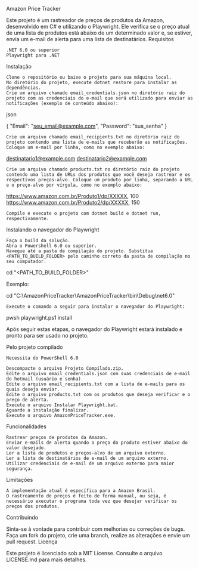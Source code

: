 Amazon Price Tracker

Este projeto é um rastreador de preços de produtos da Amazon, desenvolvido em C# e utilizando o Playwright. Ele verifica se o preço atual de uma lista de produtos está abaixo de um determinado valor e, se estiver, envia um e-mail de alerta para uma lista de destinatários.
Requisitos

    .NET 6.0 ou superior
    Playwright para .NET

Instalação

    Clone o repositório ou baixe o projeto para sua máquina local.
    No diretório do projeto, execute dotnet restore para instalar as dependências.
    Crie um arquivo chamado email_credentials.json no diretório raiz do projeto com as credenciais do e-mail que será utilizado para enviar as notificações (exemplo de conteúdo abaixo):

json

{
  "Email": "seu_email@example.com",
  "Password": "sua_senha"
}

    Crie um arquivo chamado email_recipients.txt no diretório raiz do projeto contendo uma lista de e-mails que receberão as notificações. Coloque um e-mail por linha, como no exemplo abaixo:

destinatario1@example.com
destinatario2@example.com

    Crie um arquivo chamado products.txt no diretório raiz do projeto contendo uma lista de URLs dos produtos que você deseja rastrear e os respectivos preços-alvo. Coloque um produto por linha, separando a URL e o preço-alvo por vírgula, como no exemplo abaixo:

https://www.amazon.com.br/Produto1/dp/XXXXX, 100
https://www.amazon.com.br/Produto2/dp/XXXXX, 150

    Compile e execute o projeto com dotnet build e dotnet run, respectivamente.

Instalando o navegador do Playwright

    Faça o build da solução.
    Abra o Powershell 6.0 ou superior.
    Navegue até a pasta de compilação do projeto. Substitua <PATH_TO_BUILD_FOLDER> pelo caminho correto da pasta de compilação no seu computador.

cd "<PATH_TO_BUILD_FOLDER>"

Exemplo:

cd "C:\AmazonPriceTracker\AmazonPriceTracker\bin\Debug\net6.0"

    Execute o comando a seguir para instalar o navegador do Playwright:

pwsh playwright.ps1 install

Após seguir estas etapas, o navegador do Playwright estará instalado e pronto para ser usado no projeto.

Pelo projeto compilado

    Necessita do PowerShell 6.0

    Descompacte o arquivo Projeto Compilado.zip.
    Edite o arquivo email_credentials.json com suas credenciais de e-mail do hotmail (usuário e senha)
    Edite o arquivo email_recipients.txt com a lista de e-mails para os quais deseja enviar.
    Edite o arquivo products.txt com os produtos que deseja verificar e o preço de alerta.
    Execute o arquivo Instalar Playwright.bat.
    Aguarde a instalação finalizar.
    Execute o arquivo AmazonPriceTracker.exe.

Funcionalidades

    Rastrear preços de produtos da Amazon.
    Enviar e-mails de alerta quando o preço do produto estiver abaixo do valor desejado.    
    Ler a lista de produtos e preços-alvo de um arquivo externo.
    Ler a lista de destinatários de e-mail de um arquivo externo.
    Utilizar credenciais de e-mail de um arquivo externo para maior segurança.

Limitações

    A implementação atual é específica para a Amazon Brasil.
    O rastreamento de preços é feito de forma manual, ou seja, é necessário executar o programa toda vez que desejar verificar os preços dos produtos.

Contribuindo

Sinta-se à vontade para contribuir com melhorias ou correções de bugs. Faça um fork do projeto, crie uma branch, realize as alterações e envie um pull request.
Licença

Este projeto é licenciado sob a MIT License. Consulte o arquivo LICENSE.md para mais detalhes.